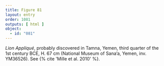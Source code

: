 ```yaml
---
title: Figure 81
layout: entry
order: 1081
outputs: [ html ]
object:
  - id: "081"
---
```


*Lion Appliqué*, probably discovered in Tamna, Yemen, third quarter of the 1st century BCE, H. 67 cm (National Museum of Sana’a, Yemen, inv. YM36526). See {% cite 'Mille et al. 2010' %}.
